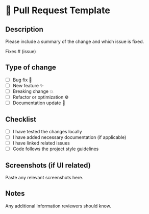 # 🚀 Pull Request Template

## Description

Please include a summary of the change and which issue is fixed.

Fixes # (issue)

## Type of change

- [ ] Bug fix 🐛
- [ ] New feature ✨
- [ ] Breaking change 💥
- [ ] Refactor or optimization ⚙️
- [ ] Documentation update 📝

## Checklist

- [ ] I have tested the changes locally
- [ ] I have added necessary documentation (if applicable)
- [ ] I have linked related issues
- [ ] Code follows the project style guidelines

## Screenshots (if UI related)

Paste any relevant screenshots here.

## Notes

Any additional information reviewers should know.
